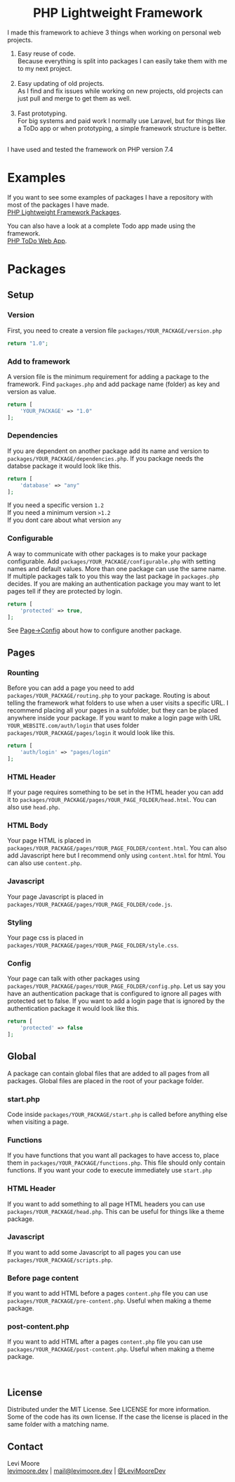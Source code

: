 <p align="center">
	<h1 align="center"> PHP Lightweight Framework</h1>
</p>

I made this framework to achieve 3 things when working on personal web projects.
1. Easy reuse of code.<br>
Because everything is split into packages I can easily take them with me to my next project.<br><br>
2. Easy updating of old projects.<br>
As I find and fix issues while working on new projects, old projects can just pull and merge to get them as well.<br><br>
3. Fast prototyping.<br>
For big systems and paid work I normally use Laravel, but for things like a ToDo app or when prototyping, a simple framework structure is better.<br><br>

I have used and tested the framework on PHP version 7.4

# Examples
If you want to see some examples of packages I have a repository with most of the packages I have made.<br>[PHP Lightweight Framework Packages](https://github.com/LeviMooreDev/PHP-Lightweight-Framework-Packages).

You can also have a look at a complete Todo app made using the framework.<br>[PHP ToDo Web App](https://github.com/LeviMooreDev/PHP-ToDo-Web-App).



# Packages
## Setup
### Version
First, you need to create a version file `packages/YOUR_PACKAGE/version.php`
```php
return "1.0";
```
### Add to framework
A version file is the minimum requirement for adding a package to the framework.
Find `packages.php` and add package name (folder) as key and version as value.
```php
return [
    'YOUR_PACKAGE' => "1.0"
];
```

### Dependencies
If you are dependent on another package add its name and version to `packages/YOUR_PACKAGE/dependencies.php`. If you package needs the databse package it would look like this.
```php
return [
    'database' => "any"
];
```
If you need a specific version `1.2`<br>
If you need a minimum version `>1.2`<br>
If you dont care about what version `any`<br>

### Configurable
A way to communicate with other packages is to make your package configurable. Add `packages/YOUR_PACKAGE/configurable.php` with setting names and default values. More than one package can use the same name. If multiple packages talk to you this way the last package in `packages.php` decides. If you are making an authentication package you may want to let pages tell if they are protected by login.
```php
return [
    'protected' => true,
];
```
See [Page->Config](#config) about how to configure another package.
<br>

## Pages
### Rounting
Before you can add a page you need to add `packages/YOUR_PACKAGE/routing.php` to your package. Routing is about telling the framework what folders to use when a user visits a specific URL. I recommend placing all your pages in a subfolder, but they can be placed anywhere inside your package. If you want to make a login page with URL `YOUR_WEBSITE.com/auth/login` that uses folder `packages/YOUR_PACKAGE/pages/login` it would look like this.
```php
return [
    'auth/login' => "pages/login"
];
```

### HTML Header
If your page requires something to be set in the HTML header you can add it to `packages/YOUR_PACKAGE/pages/YOUR_PAGE_FOLDER/head.html`. You can also use `head.php`.

### HTML Body
Your page HTML is placed in `packages/YOUR_PACKAGE/pages/YOUR_PAGE_FOLDER/content.html`. You can also add Javascript here but I recommend only using `content.html` for html. You can also use `content.php`.

### Javascript
Your page Javascript is placed in `packages/YOUR_PACKAGE/pages/YOUR_PAGE_FOLDER/code.js`.

### Styling
Your page css is placed in `packages/YOUR_PACKAGE/pages/YOUR_PAGE_FOLDER/style.css`.

### Config
Your page can talk with other packages using `packages/YOUR_PACKAGE/pages/YOUR_PAGE_FOLDER/config.php`. Let us say you have an authentication package that is configured to ignore all pages with protected set to false. If you want to add a login page that is ignored by the authentication package it would look like this.
```php
return [
    'protected' => false
];
```

## Global
A package can contain global files that are added to all pages from all packages. Global files are placed in the root of your package folder.

### start.php
Code inside `packages/YOUR_PACKAGE/start.php` is called before anything else when visiting a page.

### Functions
If you have functions that you want all packages to have access to, place them in `packages/YOUR_PACKAGE/functions.php`. This file should only contain functions. If you want your code to execute immediately use `start.php`

### HTML Header
If you want to add something to all page HTML headers you can use `packages/YOUR_PACKAGE/head.php`. This can be useful for things like a theme package.

### Javascript
If you want to add some Javascript to all pages you can use `packages/YOUR_PACKAGE/scripts.php`.

### Before page content
If you want to add HTML before a pages `content.php` file you can use `packages/YOUR_PACKAGE/pre-content.php`. Useful when making a theme package.

### post-content.php
If you want to add HTML after a pages `content.php` file you can use `packages/YOUR_PACKAGE/post-content.php`. Useful when making a theme package.

<br>

<!-- LICENSE -->
## License
Distributed under the MIT License. See LICENSE for more information.<br>
Some of the code has its own license. If the case the license is placed in the same folder with a matching name.

<!-- CONTACT -->
## Contact
Levi Moore<br>
[levimoore.dev](https://levimoore.dev)  | mail@levimoore.dev | [@LeviMooreDev](https://twitter.com/LeviMooreDev)
